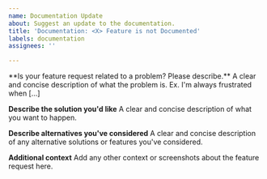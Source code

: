 ```yaml
---
name: Documentation Update
about: Suggest an update to the documentation.
title: 'Documentation: <X> Feature is not Documented'
labels: documentation
assignees: ''

---
```


<TEMP>
**Is your feature request related to a problem? Please describe.**
A clear and concise description of what the problem is. Ex. I'm always frustrated when [...]

**Describe the solution you'd like**
A clear and concise description of what you want to happen.

**Describe alternatives you've considered**
A clear and concise description of any alternative solutions or features you've considered.

**Additional context**
Add any other context or screenshots about the feature request here.
